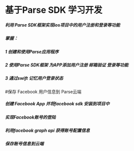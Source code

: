 # 基于Parse SDK 学习开发
<h5>利用 Parse SDK框架实现ios项目中的用户注册和登录等功能</h5>

<h5>掌握：</br>
      <h5>1 创建和使用Parse应用程序</h5>
  <h5>    2 使用Parse SDK框架 为APP添加用户注册 邮箱验证 登录等功能</h5>
    <h5>  3 通过swift 记忆用户登录状态</h5>
    
    
#保存 Facebook 用户信息到 Parse云端
<h5>创建 Facebook App 并将facebook sdk 安装到项目中</h5>  
<h5>  实现Facebook账号的登陆 </h5>
<h5>  利用facebook graph api 获得账号配置信息</h5>
<h5> 保存账号信息到云端</h5>

